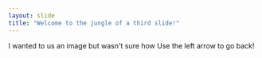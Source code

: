 ```yaml
---
layout: slide
title: "Welcome to the jungle of a third slide!"
---
```

I wanted to us an image but wasn't sure how
Use the left arrow to go back!

